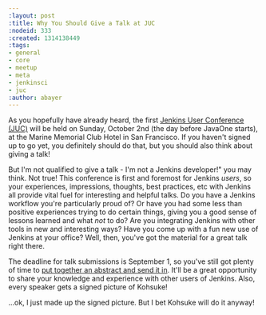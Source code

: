 ```yaml
---
:layout: post
:title: Why You Should Give a Talk at JUC
:nodeid: 333
:created: 1314138449
:tags:
- general
- core
- meetup
- meta
- jenkinsci
- juc
:author: abayer
---
```

As you hopefully have already heard, the first [Jenkins User Conference (JUC)](http://www.cloudbees.com/jenkins-user-conference-2011.cb) will be held on Sunday, October 2nd (the day before JavaOne starts), at the Marine Memorial Club Hotel in San Francisco. If you haven't signed up to go yet, you definitely should do that, but you should also think about giving a talk!

But I'm not qualified to give a talk - I'm not a Jenkins developer!" you may think. Not true! This conference is first and foremost for Jenkins *users*, so your experiences, impressions, thoughts, best practices, etc with Jenkins all provide vital fuel for interesting and helpful talks. Do you have a Jenkins workflow you're particularly proud of? Or have you had some less than positive experiences trying to do certain things, giving you a good sense of lessons learned and what *not* to do? Are you integrating Jenkins with other tools in new and interesting ways? Have you come up with a fun new use of Jenkins at your office? Well, then, you've got the material for a great talk right there.

The deadline for talk submissions is September 1, so you've still got plenty of time to [put together an abstract and send it in](http://www.cloudbees.com/jenkins-user-conference-2011.cb). It'll be a great opportunity to share your knowledge and experience with other users of Jenkins. Also, every speaker gets a signed picture of Kohsuke!

...ok, I just made up the signed picture. But I bet Kohsuke will do it anyway!
